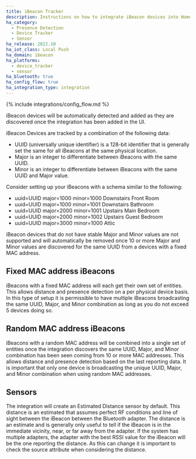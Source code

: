 ```yaml
---
title: iBeacon Tracker
description: Instructions on how to integrate iBeacon devices into Home Assistant.
ha_category:
  - Presence Detection
  - Device Tracker
  - Sensor
ha_release: 2022.10
ha_iot_class: Local Push
ha_domain: ibeacon
ha_platforms:
  - device_tracker
  - sensor
ha_bluetooth: true
ha_config_flow: true
ha_integration_type: integration
---
```


{% include integrations/config_flow.md %}

iBeacon devices will be automatically detected and added as they are discovered once the integration has been added in the UI.

iBeacon Devices are tracked by a combination of the following data:

- UUID (universally unique identifier) is a 128-bit identifier that is generally set the same for all iBeacons at the same physical location.
- Major is an integer to differentiate between iBeacons with the same UUID.
- Minor is an integer to differentiate between iBeacons with the same UUID and Major value.

Consider setting up your iBeacons with a schema similar to the following:

- uuid=UUID major=1000 minor=1000 Downstairs Front Room
- uuid=UUID major=1000 minor=1001 Downstairs Bathroom
- uuid=UUID major=2000 minor=1001 Upstairs Main Bedroom
- uuid=UUID major=2000 minor=1002 Upstairs Guest Bedroom
- uuid=UUID major=3000 minor=1000 Attic

iBeacon devices that do not have stable Major and Minor values are not supported and will automatically be removed once 10 or more Major and Minor values are discovered for the same UUID from a devices with a fixed MAC address.

## Fixed MAC address iBeacons

iBeacons with a fixed MAC address will each get their own set of entities. This allows distance and presence detection on a per physical device basis. In this type of setup it is permissible to have multiple iBeacons broadcasting the same UUID, Major, and Minor combination as long as you do not exceed 5 devices doing so.

## Random MAC address iBeacons

iBeacons with a random MAC address will be combined into a single set of entities once the integration discovers the same UUID, Major, and Minor combination has been seen coming from 10 or more MAC addresses. This allows distance and presence detection based on the last reporting data. It is important that only one device is broadcasting the unique UUID, Major, and Minor combination when using random MAC addresses.

## Sensors

The integration will create an Estimated Distance sensor by default. This distance is an estimated that assumes perfect RF conditions and line of sight between the iBeacon between the Bluetooth adapter. The distance is an estimate and is generally only useful to tell if the iBeacon is in the immediate vicinity, near, or far away from the adapter. If the system has multiple adapters, the adapter with the best RSSI value for the iBeacon will be the one reporting the distance. As this can change it is important to check the source attribute when considering the distance.


